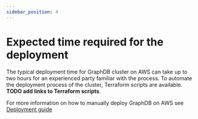 ```yaml
---
sidebar_position: 4
---
```


# Expected time required for the deployment

The typical deployment time for GraphDB cluster on AWS can take up to two hours for an experienced party familiar with the process. 
To automate the deployment process of the cluster, Terraform scripts are available. 
**TODO add links to Terraform scripts**.

For more information on how to manually deploy GraphDB on AWS see [Deployment guide](../deployment-assets/DAS-001)

